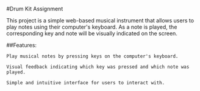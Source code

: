 #Drum Kit Assignment

This project is a simple web-based musical instrument that allows users to play notes using their computer's keyboard. As a note is played, the corresponding key and note will be visually indicated on the screen.

##Features:

    Play musical notes by pressing keys on the computer's keyboard.

    Visual feedback indicating which key was pressed and which note was played.

    Simple and intuitive interface for users to interact with.
